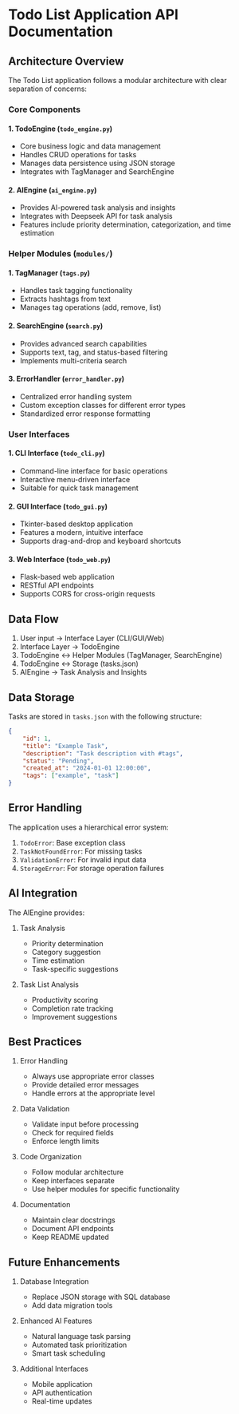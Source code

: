 # Todo List Application API Documentation

## Architecture Overview

The Todo List application follows a modular architecture with clear separation of concerns:

### Core Components

#### 1. TodoEngine (`todo_engine.py`)
- Core business logic and data management
- Handles CRUD operations for tasks
- Manages data persistence using JSON storage
- Integrates with TagManager and SearchEngine

#### 2. AIEngine (`ai_engine.py`)
- Provides AI-powered task analysis and insights
- Integrates with Deepseek API for task analysis
- Features include priority determination, categorization, and time estimation

### Helper Modules (`modules/`)

#### 1. TagManager (`tags.py`)
- Handles task tagging functionality
- Extracts hashtags from text
- Manages tag operations (add, remove, list)

#### 2. SearchEngine (`search.py`)
- Provides advanced search capabilities
- Supports text, tag, and status-based filtering
- Implements multi-criteria search

#### 3. ErrorHandler (`error_handler.py`)
- Centralized error handling system
- Custom exception classes for different error types
- Standardized error response formatting

### User Interfaces

#### 1. CLI Interface (`todo_cli.py`)
- Command-line interface for basic operations
- Interactive menu-driven interface
- Suitable for quick task management

#### 2. GUI Interface (`todo_gui.py`)
- Tkinter-based desktop application
- Features a modern, intuitive interface
- Supports drag-and-drop and keyboard shortcuts

#### 3. Web Interface (`todo_web.py`)
- Flask-based web application
- RESTful API endpoints
- Supports CORS for cross-origin requests

## Data Flow

1. User input → Interface Layer (CLI/GUI/Web)
2. Interface Layer → TodoEngine
3. TodoEngine ↔ Helper Modules (TagManager, SearchEngine)
4. TodoEngine ↔ Storage (tasks.json)
5. AIEngine → Task Analysis and Insights

## Data Storage

Tasks are stored in `tasks.json` with the following structure:

```json
{
    "id": 1,
    "title": "Example Task",
    "description": "Task description with #tags",
    "status": "Pending",
    "created_at": "2024-01-01 12:00:00",
    "tags": ["example", "task"]
}
```

## Error Handling

The application uses a hierarchical error system:

1. `TodoError`: Base exception class
2. `TaskNotFoundError`: For missing tasks
3. `ValidationError`: For invalid input data
4. `StorageError`: For storage operation failures

## AI Integration

The AIEngine provides:

1. Task Analysis
   - Priority determination
   - Category suggestion
   - Time estimation
   - Task-specific suggestions

2. Task List Analysis
   - Productivity scoring
   - Completion rate tracking
   - Improvement suggestions

## Best Practices

1. Error Handling
   - Always use appropriate error classes
   - Provide detailed error messages
   - Handle errors at the appropriate level

2. Data Validation
   - Validate input before processing
   - Check for required fields
   - Enforce length limits

3. Code Organization
   - Follow modular architecture
   - Keep interfaces separate
   - Use helper modules for specific functionality

4. Documentation
   - Maintain clear docstrings
   - Document API endpoints
   - Keep README updated

## Future Enhancements

1. Database Integration
   - Replace JSON storage with SQL database
   - Add data migration tools

2. Enhanced AI Features
   - Natural language task parsing
   - Automated task prioritization
   - Smart task scheduling

3. Additional Interfaces
   - Mobile application
   - API authentication
   - Real-time updates